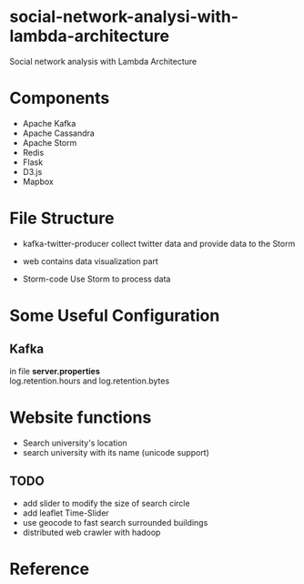 # social-network-analysi-with-lambda-architecture
Social network analysis with Lambda Architecture


# Components
- Apache Kafka
- Apache Cassandra
- Apache Storm
- Redis
- Flask
- D3.js
- Mapbox

# File Structure
- kafka-twitter-producer
	collect twitter data and provide data to the Storm

- web
	contains data visualization part

- Storm-code
	Use Storm to process data

# Some Useful Configuration

## Kafka
in file **server.properties**  
log.retention.hours and log.retention.bytes



# Website functions
- Search university's location
- search university with its name (unicode support)
## TODO
- add slider to modify the size of search circle
- add leaflet Time-Slider 
- use geocode to fast search surrounded buildings
- distributed web crawler with hadoop

# Reference
